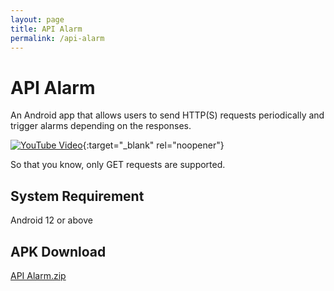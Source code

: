 ```yaml
---
layout: page
title: API Alarm
permalink: /api-alarm
---
```


# API Alarm
An Android app that allows users to send HTTP(S) requests periodically and trigger alarms depending on the responses.

[![YouTube Video](https://github.com/user-attachments/assets/304f2ef9-d240-401f-b84e-3aa1ae408cd4)](https://youtu.be/kk_W4c9RF0o){:target="_blank" rel="noopener"}

So that you know, only GET requests are supported.

## System Requirement
Android 12 or above

## APK Download
[API Alarm.zip](https://github.com/user-attachments/files/18308443/API.Alarm.zip)
